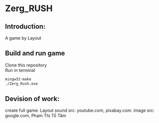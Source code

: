# Zerg_RUSH

## Introduction: <br />
A game by Layout <br />

## Build and run game
Clone this repository <br />
Run in terminal

```sh
mingw32-make
./Zerg_Rush.exe
```


## Devision of work: <br />
create full game: Layout
sound src: youtube.com, pixabay.com.
image src: google.com, Phạm Thị Tố Tâm
